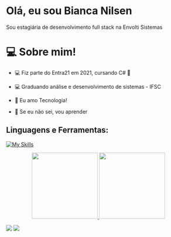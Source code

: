 

# Olá, eu sou Bianca Nilsen

Sou estagiária de desenvolvimento full stack na Envolti Sistemas

#  💻  Sobre mim!


*  💻  Fiz parte do Entra21 em 2021, cursando C# 💙

*  💻  Graduando análise e desenvolvimento de sistemas - IFSC

*  💬  Eu amo Tecnologia!

*  🚀  Se eu não sei, vou aprender

## **Linguagens e Ferramentas:**  
[![My Skills](https://skillicons.dev/icons?i=androidstudio,flutter,dart,angular,html,css,bootstrap,cs,dotnet,docker,nodejs,js,jest,express,nestjs,ts,azure,git,github,heroku,vercel,mysql,postgres,postman,sequelize,visualstudio,vscode,figma&perline=18)](https://skillicons.dev)


<div align="center">
  <a href="https://https://github.com/biancanilsen">
  <img height="180em" src="https://github-readme-stats.vercel.app/api?username=biancanilsen&show_icons=true&theme=nightowl&include_all_commits=true&count_private=true"/>
  <img height="180em" src="https://github-readme-stats.vercel.app/api/top-langs/?username=biancanilsen&layout=compact&langs_count=7&theme=nightowl"/>
</div>

  
<a href = "mailto:nilsenn.bianca@gmail.com"><img src="https://img.shields.io/badge/-Gmail-%23333?style=for-the-badge&logo=gmail&logoColor=white" target="_blank"></a>
<a href="https://www.linkedin.com/in/bianca-nilsen-b1607a200" target="_blank"><img src="https://img.shields.io/badge/-LinkedIn-%230077B5?style=for-the-badge&logo=linkedin&logoColor=white" target="_blank"></a> 
